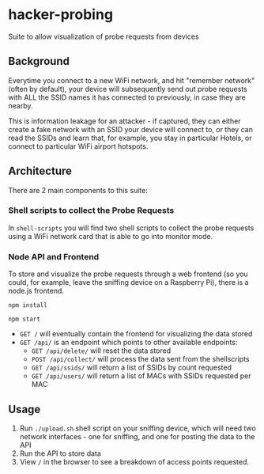 # hacker-probing

Suite to allow visualization of probe requests from devices

## Background

Everytime you connect to a new WiFi network, and hit "remember network" (often by default), your device will subsequently send out probe requests with ALL the SSID names it has connected to previously, in case they are nearby.

This is information leakage for an attacker - if captured, they can either create a fake network with an SSID your device will connect to, or they can read the SSIDs and learn that, for example, you stay in particular Hotels, or connect to particular WiFi airport hotspots.

## Architecture

There are 2 main components to this suite:

### Shell scripts to collect the Probe Requests

In `shell-scripts` you will find two shell scripts to collect the probe requests using a WiFi network card that is able to go into monitor mode.

### Node API and Frontend

To store and visualize the probe requests through a web frontend (so you could, for example, leave the sniffing device on a Raspberry Pi), there is a node.js frontend.

`npm install`

`npm start`

* `GET /` will eventually contain the frontend for visualizing the data stored
* `GET /api/` is an endpoint which points to other available endpoints:
  * `GET /api/delete/` will reset the data stored
  * `POST /api/collect/` will process the data sent from the shellscripts
  * `GET /api/ssids/` will return a list of SSIDs by count requested
  * `GET /api/users/` will return a list of MACs with SSIDs requested per MAC

## Usage

1. Run `./upload.sh` shell script on your sniffing device, which will need two network interfaces - one for sniffing, and one for posting the data to the API
2. Run the API to store data
3. View `/` in the browser to see a breakdown of access points requested.

